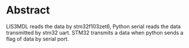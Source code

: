 # Abstract
LIS3MDL reads the data by stm32f103zet6,
Python serial reads the data transmitted by stm32 uart.
STM32 transmits a data when python sends a flag of data by serial port.
